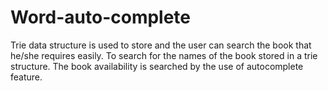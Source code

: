 # Word-auto-complete
Trie data structure is used to store and the user can search the book that he/she requires easily. To search for the names of the book stored in a trie structure.  The book availability is searched by the use of autocomplete feature.
